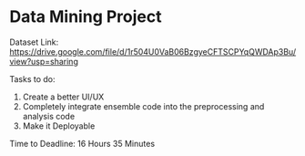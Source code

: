 # Data Mining Project
Dataset Link: https://drive.google.com/file/d/1r504U0VaB06BzgyeCFTSCPYqQWDAp3Bu/view?usp=sharing 

Tasks to do:
1. Create a better UI/UX
2. Completely integrate ensemble code into the preprocessing and analysis code
3. Make it Deployable

Time to Deadline: 16 Hours 35 Minutes
